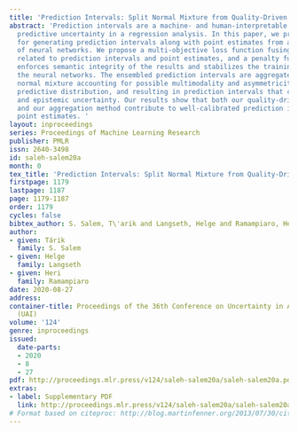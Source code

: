 ```yaml
---
title: 'Prediction Intervals: Split Normal Mixture from Quality-Driven Deep Ensembles'
abstract: 'Prediction intervals are a machine- and human-interpretable way to represent
  predictive uncertainty in a regression analysis. In this paper, we present a method
  for generating prediction intervals along with point estimates from an ensemble
  of neural networks. We propose a multi-objective loss function fusing quality measures
  related to prediction intervals and point estimates, and a penalty function, which
  enforces semantic integrity of the results and stabilizes the training process of
  the neural networks. The ensembled prediction intervals are aggregated as a split
  normal mixture accounting for possible multimodality and asymmetricity of the posterior
  predictive distribution, and resulting in prediction intervals that capture aleatoric
  and epistemic uncertainty. Our results show that both our quality-driven loss function
  and our aggregation method contribute to well-calibrated prediction intervals and
  point estimates. '
layout: inproceedings
series: Proceedings of Machine Learning Research
publisher: PMLR
issn: 2640-3498
id: saleh-salem20a
month: 0
tex_title: 'Prediction Intervals: Split Normal Mixture from Quality-Driven Deep Ensembles'
firstpage: 1179
lastpage: 1187
page: 1179-1187
order: 1179
cycles: false
bibtex_author: S. Salem, T\'arik and Langseth, Helge and Ramampiaro, Heri
author:
- given: Tárik
  family: S. Salem
- given: Helge
  family: Langseth
- given: Heri
  family: Ramampiaro
date: 2020-08-27
address: 
container-title: Proceedings of the 36th Conference on Uncertainty in Artificial Intelligence
  (UAI)
volume: '124'
genre: inproceedings
issued:
  date-parts:
  - 2020
  - 8
  - 27
pdf: http://proceedings.mlr.press/v124/saleh-salem20a/saleh-salem20a.pdf
extras:
- label: Supplementary PDF
  link: http://proceedings.mlr.press/v124/saleh-salem20a/saleh-salem20a-supp.pdf
# Format based on citeproc: http://blog.martinfenner.org/2013/07/30/citeproc-yaml-for-bibliographies/
---
```

